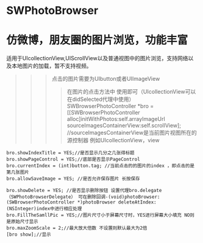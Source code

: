# SWPhotoBrowser
仿微博，朋友圈的图片浏览，功能丰富
==========================
适用于UIcollectionView,UIScrollView以及普通视图中的图片浏览，支持网络以及本地图片的加载，暂不支持视频。
>>>点击的图片需要为UIbutton或者UIImageView
>>>>在图片的点击方法中 使用即可（UIcollectionView可以在didSelected代理中使用）
    SWBrowserPhotoController *bro = [[SWBrowserPhotoController alloc]initWithPhotos:self.arrayImageUrl sourceImagesContainerView:self.scrollView];
    //sourceImagesContainerView是当前图片视图所在的源控制器 例如UIcollectionView，view
    
    bro.showIndexTitle = YES;//是否显示几分之几张得标题
    bro.showPageControl = YES;//底部是否显示PageControl
    bro.currentIndex = (int)button.tag; //当前点击的的图片的index ，即点击的是第几张图片 
    bro.allowSaveImage = YES; //是否允许保存图片 长按保存
    
    bro.showDelete = YES; //是否显示删除按钮 设置代理bro.delegate（SWPhotoBrowserDelegate） 可在删除回调-(void)photoBrowser:(SWBrowserPhotoController *)photoBrowser deleteAtIndex:(NSInteger)index中进行相应处理
    bro.FillTheSamllPic = YES;//图片尺寸小于屏幕尺寸时，YES进行屏幕大小填充 NO则是原始尺寸显示
    bro.maxZoomScale = 2;//最大放大倍数 不设置则默认最大为2倍
    [bro show];//显示
    
